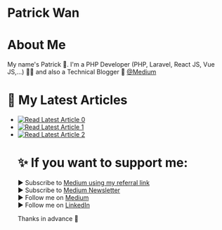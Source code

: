 # Patrick Wan

# About Me
My name's Patrick 👦. I'm a PHP Developer (PHP, Laravel, React JS, Vue JS,...) 👨‍💻 and also a Technical Blogger 📰 [@Medium](https://medium.com/@patrickwanchinyeep)


# 📝 My Latest Articles
<ul>
    <li>
        <a target="_blank" href="https://github-readme-medium-recent-article.vercel.app/medium/@patrickwanchinyeep/0">
            <img src="https://github-readme-medium-recent-article.vercel.app/medium/@patrickwanchinyeep/0" alt="Read Latest Article 0"> 
        </a>
    </li>
    <li>
        <a target="_blank" href="https://github-readme-medium-recent-article.vercel.app/medium/@patrickwanchinyeep/1">
            <img src="https://github-readme-medium-recent-article.vercel.app/medium/@patrickwanchinyeep/1" alt="Read Latest Article 1"> 
        </a>
    </li>
    <li>
        <a target="_blank" href="https://github-readme-medium-recent-article.vercel.app/medium/@patrickwanchinyeep/2">
            <img src="https://github-readme-medium-recent-article.vercel.app/medium/@patrickwanchinyeep/2" alt="Read Latest Article 2"> 
        </a>
    </li>
    
# ✨ If you want to support me: <br/>
▶ Subscribe to [Medium using my referral link](https://patrickwanchinyeep.medium.com/membership)  
▶ Subscribe to [Medium Newsletter](https://patrickwanchinyeep.medium.com/subscribe)  
▶ Follow me on [Medium](https://medium.com/@patrickwanchinyeep)  
▶ Follow me on [LinkedIn](https://www.linkedin.com/in/patrick-wan-149622136/)  


Thanks in advance 🙂
